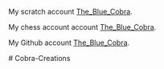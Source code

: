 <p>My scratch account <a href="https://scratch.mit.edu/users/The_Blue_Cobra">The_Blue_Cobra</a>.</p>
<p>My chess account account <a href="https://ww.chess.com/members/The_Blue_Cobra">The_Blue_Cobra</a>.</p>
<p>My Github account <a href="https://github.com/TheBlueCobra">The_Blue_Cobra</a>.</p># Cobra-Creations
